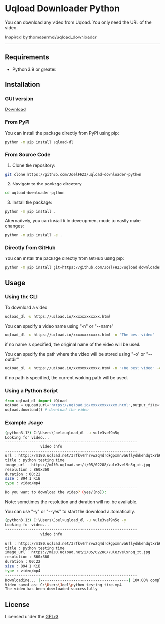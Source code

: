 # Uqload Downloader Python

You can download any video from Uqload. You only need the URL of the video.

Inspired by [thomasarmel/uqload_downloader](https://github.com/thomasarmel/uqload_downloader)

---

## Requirements

-   Python 3.9 or greater.

## Installation

### GUI version

[Download](https://github.com/JoelFH23/uqload-downloader-gui/releases/tag/uqload-downloader-gui-1.0)

### From PyPI

You can install the package directly from PyPI using pip:

```bash
python -m pip install uqload-dl
```

### From Source Code

1. Clone the repository:

```bash
git clone https://github.com/JoelFH23/uqload-downloader-python
```

2. Navigate to the package directory:

```bash
cd uqload-downloader-python
```

3. Install the package:

```bash
python -m pip install .
```

Alternatively, you can install it in development mode to easily make changes:

```bash
python -m pip install -e .
```

### Directly from GitHub

You can install the package directly from GitHub using pip:

```bash
python -m pip install git+https://github.com/JoelFH23/uqload-downloader-python
```

## Usage

### Using the CLI

To download a video

```bash
uqload_dl -u https://uqload.io/xxxxxxxxxxxx.html
```

You can specify a video name using "-n" or "--name"

```bash
uqload_dl -u https://uqload.io/xxxxxxxxxxxx.html -n "The best video"
```

if no name is specified, the original name of the video will be used.

You can specify the path where the video will be stored using "-o" or "--outdir"

```bash
uqload_dl -u https://uqload.io/xxxxxxxxxxxx.html -n "The best video" -o C:\\Users\\Joel\\Desktop\\My Videos
```

if no path is specified, the current working path will be used.

### Using a Python Script

```Python
from uqload_dl import UQLoad
uqload = UQLoad(url="https://uqload.io/xxxxxxxxxxxx.html",output_file="The best video")
uqload.download() # download the video
```

### Example Usage

```bash
(python3.12) C:\Users\Joel>uqload_dl -u vule3vel9n5q
Looking for video...
------------------------------------------------------------
                video info
------------------------------------------------------------
url : https://m180.uqload.net/3rfkv4rhrvw2q4drdkgpxmnva6flydhkehdqtxrb6635d6s4w6jw6napcm4q/v.mp4
title : python testing time
image_url : https://m180.uqload.net/i/05/02288/vule3vel9n5q_xt.jpg
resolution : 860x360
duration : 00:22
size : 894.1 KiB
type : video/mp4
------------------------------------------------------------
Do you want to download the video? (yes/[no]):
```

Note: sometimes the resolution and duration will not be available.

You can use "-y" or "--yes" to start the download automatically.

```bash
(python3.12) C:\Users\Joel>uqload_dl -u vule3vel9n5q -y
Looking for video...
------------------------------------------------------------
                video info
------------------------------------------------------------
url : https://m180.uqload.net/3rfkv4rhrvw2q4drdkgpxmnva6flydhkehdqtxrb6635d6s4w6jumnapcm4q/v.mp4
title : python testing time
image_url : https://m180.uqload.net/i/05/02288/vule3vel9n5q_xt.jpg
resolution : 860x360
duration : 00:22
size : 894.1 KiB
type : video/mp4
------------------------------------------------------------
Downloading... |----------------------------------------| 100.00% completed
Video saved as: C:\Users\Joel\python testing time.mp4
The video has been downloaded successfully
```

## License

Licensed under the [GPLv3](https://choosealicense.com/licenses/gpl-3.0/).
